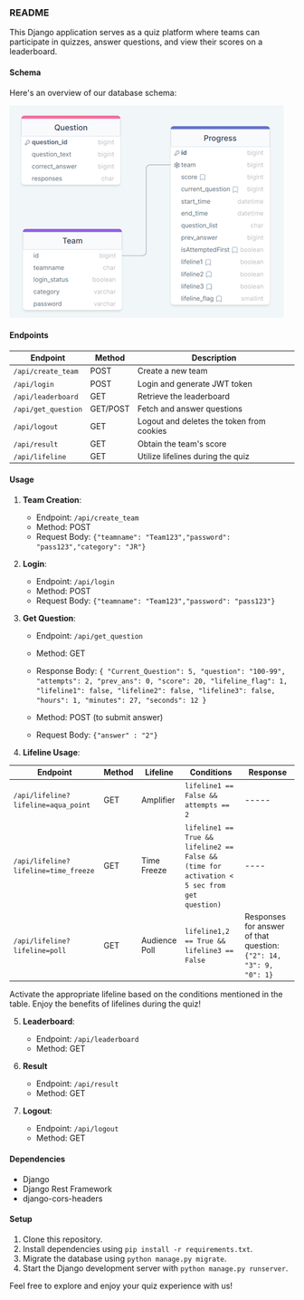 
### README

This Django application serves as a quiz platform where teams can participate in quizzes, answer questions, and view their scores on a leaderboard.

#### Schema
Here's an overview of our database schema:

![Database Schema](https://github.com/ParasY1724/RC_Backend/blob/main/DB_Schema.png?raw=true)

#### Endpoints

| Endpoint           | Method | Description                        |
|--------------------|--------|------------------------------------|
| `/api/create_team` | POST   | Create a new team                  |
| `/api/login`       | POST   | Login and generate JWT token       |
| `/api/leaderboard` | GET    | Retrieve the leaderboard           |
| `/api/get_question`|GET/POST| Fetch and answer questions         |
| `/api/logout`      | GET    | Logout and deletes the token from cookies|
| `/api/result`      | GET    | Obtain the team's score            |
| `/api/lifeline`    | GET    | Utilize lifelines during the quiz  |

#### Usage

1. **Team Creation**: 
   - Endpoint: `/api/create_team`
   - Method: POST
   - Request Body: `{"teamname": "Team123","password": "pass123","category": "JR"}`

2. **Login**:
   - Endpoint: `/api/login`
   - Method: POST
   - Request Body: `{"teamname": "Team123","password": "pass123"}`

3. **Get Question**:
   - Endpoint: `/api/get_question`
   - Method: GET
   - Response Body: `{
                      "Current_Question": 5,
                      "question": "100-99",
                      "attempts": 2,
                      "prev_ans": 0,
                      "score": 20,
                      "lifeline_flag": 1,
                      "lifeline1": false,
                      "lifeline2": false,
                      "lifeline3": false,
                      "hours": 1,
                      "minutes": 27,
                      "seconds": 12
                    }`

   - Method: POST (to submit answer)
   - Request Body: `{"answer" : "2"}`

4. **Lifeline Usage**: 

| Endpoint         | Method | Lifeline     | Conditions                                         | Response        |
|------------------|--------|--------------|----------------------------------------------------|-----------------|
| `/api/lifeline?lifeline=aqua_point`  | GET    | Amplifier    | `lifeline1 == False && attempts == 2`             | -----           |
| `/api/lifeline?lifeline=time_freeze`  | GET    | Time Freeze  | `lifeline1 == True && lifeline2 == False && (time for activation < 5 sec from get question)` | ----           |
| `/api/lifeline?lifeline=poll`  | GET    | Audience Poll| `lifeline1,2 == True && lifeline3 == False`       | Responses for answer of that question: `{"2": 14, "3": 9, "0": 1}` |

Activate the appropriate lifeline based on the conditions mentioned in the table. Enjoy the benefits of lifelines during the quiz!


5. **Leaderboard**: 
   - Endpoint: `/api/leaderboard`
   - Method: GET

6. **Result**
   - Endpoint: `/api/result`
   - Method: GET

7. **Logout**:
   - Endpoint: `/api/logout`
   - Method: GET

#### Dependencies
- Django
- Django Rest Framework
- django-cors-headers

#### Setup
1. Clone this repository.
2. Install dependencies using `pip install -r requirements.txt`.
3. Migrate the database using `python manage.py migrate`.
4. Start the Django development server with `python manage.py runserver`.

Feel free to explore and enjoy your quiz experience with us!
